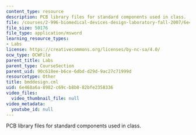 ```yaml
---
content_type: resource
description: PCB library files for standard components used in class.
file: /courses/2-996-biomedical-devices-design-laboratory-fall-2007/6e468a6a8982c69cb8b082bfe2358336_bmddesign.cml
file_size: 50176
file_type: application/msword
learning_resource_types:
- Labs
license: https://creativecommons.org/licenses/by-nc-sa/4.0/
ocw_type: OCWFile
parent_title: Labs
parent_type: CourseSection
parent_uid: 90c618ee-b6ce-6dbd-d29d-9ac27c71999d
resourcetype: Other
title: bmddesign.cml
uid: 6e468a6a-8982-c69c-b8b0-82bfe2358336
video_files:
  video_thumbnail_file: null
video_metadata:
  youtube_id: null
---
```

PCB library files for standard components used in class.